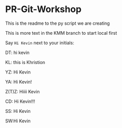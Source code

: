 # PR-Git-Workshop

This is the readme to the py script we are creating

This is more text in the KMM branch to start local first

Say `Hi Kevin` next to your initials:

DT: hi kevin

KL: this is Khristion

YZ: Hi Kevin

YA: Hi Kevin!

Z(T)Z: Hiiii Kevin

CD: Hi Kevin!!!

SS: Hi Kevin

SW:Hi Kevin


